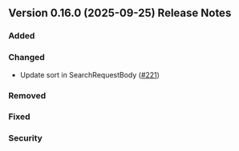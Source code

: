 ## Version 0.16.0 (2025-09-25) Release Notes


### Added

### Changed
- Update sort in SearchRequestBody ([#221](https://github.com/opensearch-project/opensearch-protobufs/pull/222))

### Removed

### Fixed

### Security
